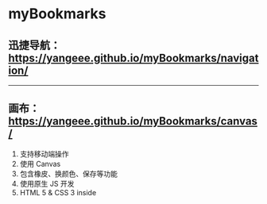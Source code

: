 # myBookmarks
## 迅捷导航：https://yangeee.github.io/myBookmarks/navigation/   
<hr>  

## 画布：https://yangeee.github.io/myBookmarks/canvas/  

1. 支持移动端操作
2. 使用 Canvas
3. 包含橡皮、换颜色、保存等功能
4. 使用原生 JS 开发
5. HTML 5 & CSS 3 inside

